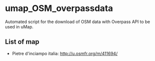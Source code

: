 # umap_OSM_overpassdata

Automated script for the download of OSM data with Overpass API to be used in uMap.

## List of map

* Pietre d'inciampo italia: http://u.osmfr.org/m/411694/

